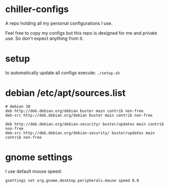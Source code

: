 # chiller-configs
A repo holding all my personal configurations I use.

Feel free to copy my configs but this repo is designed for me and private use.
So don't expect anything from it.

# setup

to automatically update all configs execute:
``./setup.sh``

# debian /etc/apt/sources.list

```
# debian 10
deb http://deb.debian.org/debian buster main contrib non-free
deb-src http://deb.debian.org/debian buster main contrib non-free

deb http://deb.debian.org/debian-security/ buster/updates main contrib non-free
deb-src http://deb.debian.org/debian-security/ buster/updates main contrib non-free
```

# gnome settings

I use default mouse speed:
```
gsettings set org.gnome.desktop.peripherals.mouse speed 0.0
```
